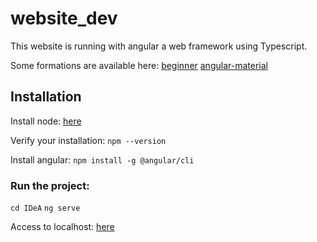# website_dev

This website is running with angular a web framework using Typescript. 

Some formations are available here:
[beginner](https://www.youtube.com/watch?v=AAu8bjj6-UI)
[angular-material](https://www.youtube.com/watch?v=jUfEn032IL8)
## Installation

Install node: [here](https://nodejs.org/en/download/)

Verify your installation:
`npm --version`

Install angular: `npm install -g @angular/cli`

### Run the project:
 `cd IDeA`
 `ng serve`

Access to localhost: [here](http://localhost:4200/)

